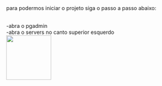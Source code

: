 <div>
  para podermos iniciar o projeto siga o passo a passo abaixo:</br></br>

  -abra o pgadmin</br>
  -abra o servers no canto superior esquerdo</br>
  <img src="![image](https://github.com/user-attachments/assets/04cb2d1f-ed5d-4df4-88df-cc17ae38c3b9)" width='120px'>
</div>
